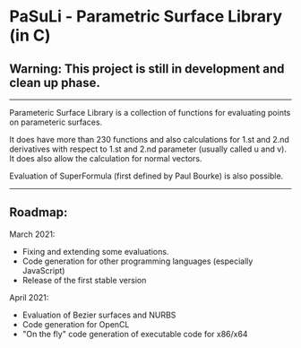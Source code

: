 # PaSuLi - Parametric Surface Library (in C)

## Warning: This project is still in development and clean up phase.

----

Parameteric Surface Library is a collection of functions for evaluating points on parameteric surfaces.

It does have more than 230 functions and also calculations for 1.st and 2.nd derivatives with respect to 1.st and 2.nd parameter (usually called u and v). 
It does also allow the calculation for normal vectors.

Evaluation of SuperFormula (first defined by Paul Bourke) is also possible.

----

## Roadmap:
March 2021: 
- Fixing and extending some evaluations.
- Code generation for other programming languages (especially JavaScript)
- Release of the first stable version 

April 2021:
- Evaluation of Bezier surfaces and NURBS
- Code generation for OpenCL
- "On the fly" code generation of executable code for x86/x64
